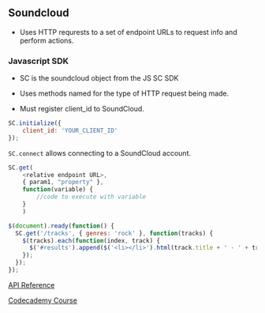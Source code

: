 ## Soundcloud

* Uses HTTP requrests to a set of endpoint URLs to request info and perform actions.

### Javascript SDK

* SC is the soundcloud object from the JS SC SDK
* Uses methods named for the type of HTTP request being made.

* Must register client_id to SoundCloud.
```js
SC.initialize({
    client_id: 'YOUR_CLIENT_ID'
});
```
`SC.connect` allows connecting to a SoundCloud account.

```js
SC.get(
    <relative endpoint URL>,
    { param1, "property" },
    function(variable) {
        //code to execute with variable
    }
    )
```

```js
$(document).ready(function() {
  SC.get('/tracks', { genres: 'rock' }, function(tracks) {
    $(tracks).each(function(index, track) {
      $('#results').append($('<li></li>').html(track.title + ' - ' + track.genre));
    });
  });
});
```


[API Reference](https://developers.soundcloud.com/docs/api/html5-widget#api)

[Codecademy Course](https://www.codecademy.com/courses/javascript-intermediate-en-txGOj/0/1)